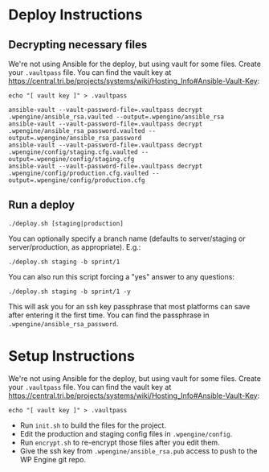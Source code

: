 # Deploy Instructions

## Decrypting necessary files

We're not using Ansible for the deploy, but using vault for some files.  Create your `.vaultpass` file.  You can find the vault key at https://central.tri.be/projects/systems/wiki/Hosting_Info#Ansible-Vault-Key:

```
echo "[ vault key ]" > .vaultpass
```

```
ansible-vault --vault-password-file=.vaultpass decrypt .wpengine/ansible_rsa.vaulted --output=.wpengine/ansible_rsa
ansible-vault --vault-password-file=.vaultpass decrypt .wpengine/ansible_rsa_password.vaulted --output=.wpengine/ansible_rsa_password
ansible-vault --vault-password-file=.vaultpass decrypt .wpengine/config/staging.cfg.vaulted --output=.wpengine/config/staging.cfg
ansible-vault --vault-password-file=.vaultpass decrypt .wpengine/config/production.cfg.vaulted --output=.wpengine/config/production.cfg
```

## Run a deploy

```
./deploy.sh [staging|production]
```

You can optionally specify a branch name (defaults to server/staging or server/production, as appropriate). E.g.:

```
./deploy.sh staging -b sprint/1
```

You can also run this script forcing a "yes" answer to any questions:

```
./deploy.sh staging -b sprint/1 -y
```

This will ask you for an ssh key passphrase that most platforms can save after entering it the first time.  You can find the passphrase in `.wpengine/ansible_rsa_password`.

# Setup Instructions

We're not using Ansible for the deploy, but using vault for some files.  Create your `.vaultpass` file.  You can find the vault key at https://central.tri.be/projects/systems/wiki/Hosting_Info#Ansible-Vault-Key:

```
echo "[ vault key ]" > .vaultpass
```

* Run `init.sh` to build the files for the project.
* Edit the production and staging config files in `.wpengine/config`.
* Run `encrypt.sh` to re-encrypt those files after you edit them.
* Give the ssh key from `.wpengine/ansible_rsa.pub` access to push to the WP Engine git repo.
